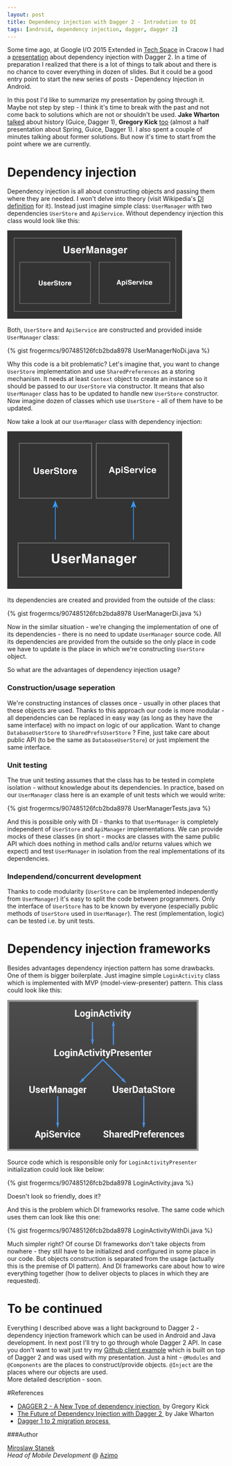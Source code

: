 ```yaml
---
layout: post
title: Dependency injection with Dagger 2 - Introdution to DI
tags: [android, dependency injection, dagger, dagger 2]
---
```


Some time ago, at Google I/O 2015 Extended in [Tech Space] in Cracow I had a [presentation] about dependency injection with Dagger 2. In a time of preparation I realized that there is a lot of things to talk about and there is no chance to cover everything in dozen of slides. But it could be a good entry point to start the new series of posts - Dependency Injection in Android.

<script async class="speakerdeck-embed" data-id="4b55a6f3efac405d9209aa731c9a74c9" data-ratio="1.33333333333333" src="//speakerdeck.com/assets/embed.js"></script>

In this post I'd like to summarize my presentation by going through it. Maybe not step by step - I think it's time to break with the past and not come back to solutions which are not or shouldn't be used. **Jake Wharton** [talked] about history (Guice, Dagger 1), **Gregory Kick** [too] (almost a half presentation about Spring, Guice, Dagger 1). I also spent a couple of minutes talking about former solutions. But now it's time to start from the point where we are currently.

# Dependency injection

Dependency injection is all about constructing objects and passing them where they are needed. I won't delve into theory (visit Wikipedia's [DI definition] for it). Instead just imagine simple class: `UserManager` with two dependencies `UserStore` and `ApiService`. Without dependency injection this class would look like this:

![UserManager without DI](/images/13/user_manager_no_di.png "UserManager without DI")

Both, `UserStore` and `ApiService` are constructed and provided inside `UserManager` class:

{% gist frogermcs/907485126fcb2bda8978 UserManagerNoDi.java %}

Why this code is a bit problematic? Let's imagine that, you want to change `UserStore` implementation and use `SharedPreferences` as a storing mechanism. It needs at least `Context` object to create an instance so it should be passed to our `UserStore` via constructor. It means that also `UserManager` class has to be updated to handle new `UserStore` constructor. Now imagine dozen of classes which use `UserStore` - all of them have to be updated.

Now take a look at our `UserManager` class with dependency injection:

![UserManager with DI](/images/13/user_manager_di.png "UserManager with DI")

Its dependencies are created and provided from the outside of the class:

{% gist frogermcs/907485126fcb2bda8978 UserManagerDi.java %}

Now in the similar situation - we're changing the implementation of one of its dependencies - there is no need to update `UserManager` source code. All its dependencies are provided from the outside so the only place in code we have to update is the place in which we're constructing `UserStore` object.

So what are the advantages of dependency injection usage?

### Construction/usage seperation

We're constructing instances of classes once - usually in other places that these objects are used. Thanks to this approach our code is more modular - all dependencies can be replaced in easy way (as long as they have the same interface) with no impact on logic of our application. Want to change `DatabaseUserStore` to `SharedPrefsUserStore` ? Fine, just take care about public API (to be the same as `DatabaseUserStore`) or just implement the same interface. 

### Unit testing

The true unit testing assumes that the class has to be tested in complete isolation - without knowledge about its dependencies. In practice, based on our `UserManager` class here is an example of unit tests which we would write:

{% gist frogermcs/907485126fcb2bda8978 UserManagerTests.java %}

And this is possible only with DI - thanks to that `UserManager` is completely independent of `UserStore` and `ApiManager` implementations. We can provide mocks of these classes (in short - mocks are classes with the same public API which does nothing in method calls and/or returns values which we expect) and test `UserManager` in isolation from the real implementations of its dependencies.

### Independend/concurrent development

Thanks to code modularity (`UserStore` can be implemented independently from `UserManager`) it's easy to split the code between programmers. Only the interface of `UserStore` has to be known by everyone (especially public methods of `UserStore` used in `UserManager`). The rest (implementation, logic) can be tested i.e. by unit tests.

# Dependency injection frameworks

Besides advantages dependency injection pattern has some drawbacks. One of them is bigger boilerplate. Just imagine simple `LoginActivity` class which is implemented with MVP (model-view-presenter) pattern. This class could look like this:

![LoginActivity diagram](/images/13/login_activity_diagram.png "LoginActivity diagram")

Source code which is responsible only for `LoginActivityPresenter` initialization could look like below:

{% gist frogermcs/907485126fcb2bda8978 LoginActivity.java %}

Doesn't look so friendly, does it?

And this is the problem which DI frameworks resolve. The same code which uses them can look like this one:

{% gist frogermcs/907485126fcb2bda8978 LoginActivityWithDi.java %}

Much simpler right? Of course DI frameworks don't take objects from nowhere - they still have to be initialized and configured in some place in our code. But objects construction is separated from the usage (actually this is the premise of DI pattern). And DI frameworks care about how to wire everything together (how to deliver objects to places in which they are requested).

# To be continued

Everything I described above was a light background to Dagger 2 - dependency injection framework which can be used in Android and Java development. In next post I'll try to go through whole Dagger 2 API. In case you don't want to wait just try my [Github client example] which is built on top of Dagger 2 and was used with my presentation. Just a hint - `@Modules` and `@Components` are the places to construct/provide objects. `@Inject` are the places where our objects are used.  
More detailed description - soon.

#References

- [DAGGER 2 - A New Type of dependency injection ](https://www.youtube.com/watch?v=oK_XtfXPkqw) by Gregory Kick
- [The Future of Dependency Injection with Dagger 2 ](https://www.parleys.com/tutorial/the-future-dependency-injection-dagger-2) by Jake Wharton
- [Dagger 1 to 2 migration process ](http://frogermcs.github.io/dagger-1-to-2-migration/)

###Author

[Miroslaw Stanek]  
*Head of Mobile Development* @ [Azimo]

[Tech Space]:http://gototech.space/
[talked]:https://www.parleys.com/tutorial/5471cdd1e4b065ebcfa1d557/
[too]:https://www.youtube.com/watch?v=oK_XtfXPkqw
[presentation]:https://speakerdeck.com/frogermcs/dependency-injection-with-dagger-2
[DI definition]:http://en.wikipedia.org/wiki/Dependency_injection
[Github client example]:https://github.com/frogermcs/GithubClient
[Miroslaw Stanek]:http://about.me/froger_mcs
[Azimo]:https://azimo.com